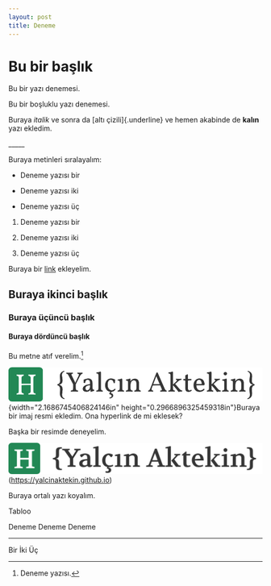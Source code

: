 ```yaml
---
layout: post
title: Deneme
---
```


Bu bir başlık
=============

Bu bir yazı denemesi.

Bu bir boşluklu yazı denemesi.

Buraya *italik* ve sonra da [altı çizili]{.underline} ve hemen akabinde
de **kalın** yazı ekledim.

\_\_\_\_\_

Buraya metinleri sıralayalım:

-   Deneme yazısı bir

-   Deneme yazısı iki

-   Deneme yazısı üç

1.  Deneme yazısı bir

2.  Deneme yazısı iki

3.  Deneme yazısı üç

Buraya bir [link](https://yalcinaktekin.github.io/) ekleyelim.

Buraya ikinci başlık
--------------------

### Buraya üçüncü başlık

#### Buraya dördüncü başlık

Bu metne atıf verelim.[^1]

![](/images/home3.png){width="2.1686745406824146in"
height="0.2966896325459318in"}Buraya bir imaj resmi ekledim. Ona
hyperlink de mi eklesek?

Başka bir resimde deneyelim.

![](/images/home2.png)(https://yalcinaktekin.github.io)

Buraya ortalı yazı koyalım.

Tabloo

  Deneme   Deneme   Deneme
  -------- -------- --------
  Bir      İki      Üç

[^1]: Deneme yazısı.
